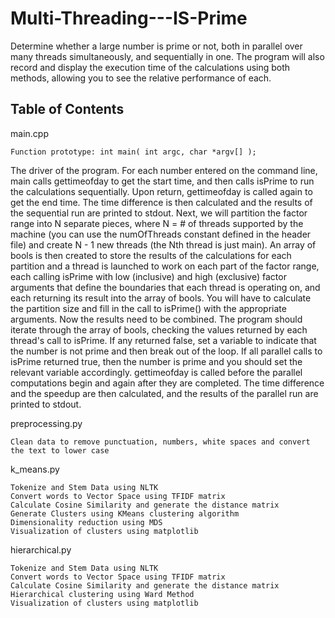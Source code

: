 # Multi-Threading---IS-Prime

Determine whether a large number is prime or not, both in parallel over many threads simultaneously, and sequentially in one. The program will also record and display the execution time of the calculations using both methods, allowing you to see the relative performance of each.


Table of Contents 
---------------------------
main.cpp

	Function prototype: int main( int argc, char *argv[] );
The driver of the program. For each number entered on the command line, main calls
gettimeofday to get the start time, and then calls isPrime to run the calculations sequentially.
Upon return, gettimeofday is called again to get the end time. The time difference is then
calculated and the results of the sequential run are printed to stdout.
Next, we will partition the factor range into N separate pieces, where N = # of threads supported
by the machine (you can use the numOfThreads constant defined in the header file) and create
N - 1 new threads (the Nth thread is just main). An array of bools is then created to store the
results of the calculations for each partition and a thread is launched to work on each part of
the factor range, each calling isPrime with low (inclusive) and high (exclusive) factor arguments
that define the boundaries that each thread is operating on, and each returning its result into
the array of bools. You will have to calculate the partition size and fill in the call to isPrime()
with the appropriate arguments.
Now the results need to be combined. The program should iterate through the array of bools,
checking the values returned by each thread's call to isPrime. If any returned false, set a variable
to indicate that the number is not prime and then break out of the loop. If all parallel calls to
isPrime returned true, then the number is prime and you should set the relevant variable
accordingly. gettimeofday is called before the parallel computations begin and again after they
are completed. The time difference and the speedup are then calculated, and the results of the
parallel run are printed to stdout.
	
preprocessing.py

	Clean data to remove punctuation, numbers, white spaces and convert the text to lower case
	
k_means.py

	Tokenize and Stem Data using NLTK
	Convert words to Vector Space using TFIDF matrix
	Calculate Cosine Similarity and generate the distance matrix
	Generate Clusters using KMeans clustering algorithm
	Dimensionality reduction using MDS
	Visualization of clusters using matplotlib
	
hierarchical.py

	Tokenize and Stem Data using NLTK
	Convert words to Vector Space using TFIDF matrix
	Calculate Cosine Similarity and generate the distance matrix
	Hierarchical clustering using Ward Method
	Visualization of clusters using matplotlib
